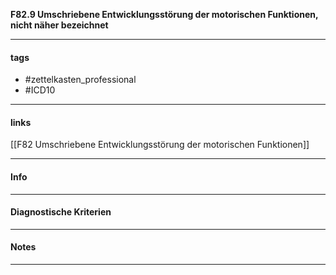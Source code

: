 __F82.9 Umschriebene Entwicklungsstörung der motorischen Funktionen, nicht näher bezeichnet__

___________________________________________
#### tags

- #zettelkasten_professional
- #ICD10 
___________________________________________
#### links

[[F82 Umschriebene Entwicklungsstörung der motorischen Funktionen]]

___________________________________________
#### Info

___________________________________________
#### Diagnostische Kriterien

___________________________________________
#### Notes

___________________________________________

